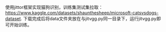使用jittor框架实现猫狗识别，训练集测试集拉取：https://www.kaggle.com/datasets/shaunthesheep/microsoft-catsvsdogs-dataset.
下载完成后将data文件夹放在与jitvgg.py同一目录下，运行jitvgg.py即可开始训练。
